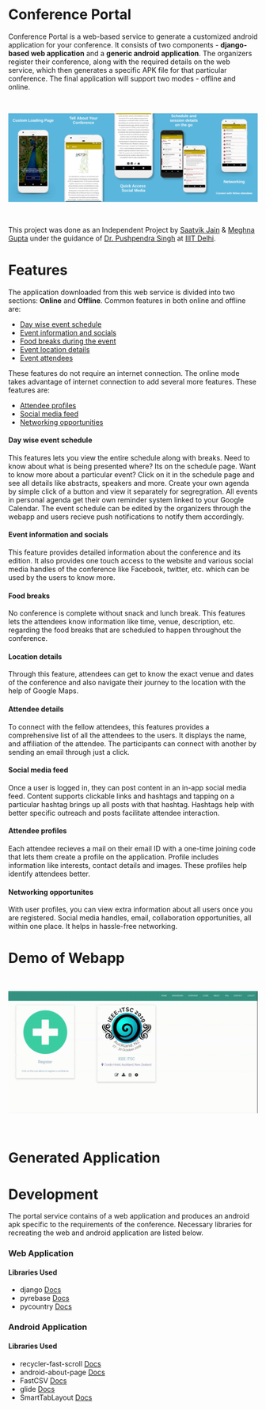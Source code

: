 # Conference Portal

Conference Portal is a web-based service to generate a customized android application for your conference. It consists of two components - **django-based web application** and a **generic android application**. The organizers register their conference, along with the required details on the web service, which then generates a specific APK file for that particular conference. The final application will support two modes - offline and online. 

<br>
<p align="center">
<img src="Screenshots/Combined.png">
</p>
<br>

This project was done as an Independent Project by [Saatvik Jain](https://www.github.com/saatvikj) & [Meghna Gupta](https://www.github.com/gupta-meghna64) under the guidance of [Dr. Pushpendra Singh](https://www.pushpendrasingh.org/) at [IIIT Delhi](https://www.iiitd.ac.in).

# Features

The application downloaded from this web service is divided into two sections: **Online** and **Offline**. Common features in both online and offline are:
- [Day wise event schedule](#day-wise-event-schedule)
- [Event information and socials](#event-information-and-socials)
- [Food breaks during the event](#food-breaks)
- [Event location details](#location-details)
- [Event attendees](#attendee-details)

These features do not require an internet connection. The online mode takes advantage of internet connection to add several more features. These features are:
- [Attendee profiles](#attendee-profiles)
- [Social media feed](#social-media-feed)
- [Networking opportunities](#networking-opportunities)

#### Day wise event schedule
This features lets you view the entire schedule along with breaks. Need to know about what is being presented where? Its on the schedule page. Want to know more about a particular event? Click on it in the schedule page and see all details like abstracts, speakers and more. Create your own agenda by simple click of a button and view it separately for segregration. All events in personal agenda get their own reminder system linked to your Google Calendar.
The event schedule can be edited by the organizers through the webapp and users recieve push notifications to notify them accordingly.

#### Event information and socials
This feature provides detailed information about the conference and its edition. It also provides one touch access to the website and various social media handles of the conference like Facebook, twitter, etc. which can be used by the users to know more.

#### Food breaks
No conference is complete without snack and lunch break. This features lets the attendees know information like time, venue, description, etc. regarding the food breaks that are scheduled to happen throughout the conference.

#### Location details
Through this feature, attendees can get to know the exact venue and dates of the conference and also navigate their journey to the location with the help of Google Maps.

#### Attendee details
To connect with the fellow attendees, this features provides a comprehensive list of all the attendees to the users. It displays the name, and affiliation of the attendee. The participants can connect with another by sending an email through just a click.

#### Social media feed
Once a user is logged in, they can post content in an in-app social media feed. Content supports clickable links and hashtags and tapping on a particular hashtag brings up all posts with that hashtag. Hashtags help with better specific outreach and posts facilitate attendee interaction.

#### Attendee profiles
Each attendee recieves a mail on their email ID with a one-time joining code that lets them create a profile on the application. Profile includes information like interests, contact details and images. These profiles help identify attendees better.

#### Networking opportunites
With user profiles, you can view extra information about all users once you are registered. Social media handles, email, collaboration opportunities, all within one place. It helps in hassle-free networking.

# Demo of Webapp
<br>
<p align="center">
<img src="Screenshots/demo.gif">
</p>
<br>

# Generated Application

# Development
The portal service contains of a web application and produces an android apk specific to the requirements of the conference. Necessary libraries for recreating the web and android application are listed below. 

### Web Application

#### Libraries Used
- django [Docs](https://docs.djangoproject.com/en/2.2/)
- pyrebase [Docs](https://github.com/thisbejim/Pyrebase)
- pycountry [Docs](https://pypi.org/project/pycountry/)

### Android Application



#### Libraries Used
- recycler-fast-scroll [Docs](https://github.com/FutureMind/recycler-fast-scroll)
- android-about-page [Docs](https://github.com/medyo/android-about-page)
- FastCSV [Docs](https://github.com/osiegmar/FastCSV)
- glide [Docs](https://github.com/bumptech/glide)
- SmartTabLayout [Docs](https://github.com/ogaclejapan/SmartTabLayout)

